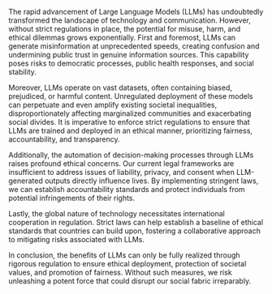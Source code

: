 The rapid advancement of Large Language Models (LLMs) has undoubtedly transformed the landscape of technology and communication. However, without strict regulations in place, the potential for misuse, harm, and ethical dilemmas grows exponentially. First and foremost, LLMs can generate misinformation at unprecedented speeds, creating confusion and undermining public trust in genuine information sources. This capability poses risks to democratic processes, public health responses, and social stability.

Moreover, LLMs operate on vast datasets, often containing biased, prejudiced, or harmful content. Unregulated deployment of these models can perpetuate and even amplify existing societal inequalities, disproportionately affecting marginalized communities and exacerbating social divides. It is imperative to enforce strict regulations to ensure that LLMs are trained and deployed in an ethical manner, prioritizing fairness, accountability, and transparency.

Additionally, the automation of decision-making processes through LLMs raises profound ethical concerns. Our current legal frameworks are insufficient to address issues of liability, privacy, and consent when LLM-generated outputs directly influence lives. By implementing stringent laws, we can establish accountability standards and protect individuals from potential infringements of their rights.

Lastly, the global nature of technology necessitates international cooperation in regulation. Strict laws can help establish a baseline of ethical standards that countries can build upon, fostering a collaborative approach to mitigating risks associated with LLMs.

In conclusion, the benefits of LLMs can only be fully realized through rigorous regulation to ensure ethical deployment, protection of societal values, and promotion of fairness. Without such measures, we risk unleashing a potent force that could disrupt our social fabric irreparably.